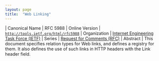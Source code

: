 ```yaml
---
layout: page
title:  "Web Linking"
---
```


| Canonical Name | RFC 5988
| Online Version | [`http://tools.ietf.org/html/rfc5988`](http://tools.ietf.org/html/rfc5988)
| Organization | [Internet Engineering Task Force (IETF)](..)
| Series | [Request for Comments (RFC)](..)
| Abstract | This document specifies relation types for Web links, and defines a registry for them. It also defines the use of such links in HTTP headers with the Link header field.